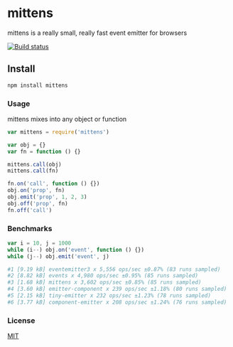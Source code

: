 # mittens

mittens is a really small, really fast event emitter for browsers

[![Build status](https://travis-ci.org/michaelrhodes/mittens.svg?branch=master)](https://travis-ci.org/michaelrhodes/mittens)

## Install

```sh
npm install mittens
```

### Usage

mittens mixes into any object or function

```js
var mittens = require('mittens')

var obj = {}
var fn = function () {}

mittens.call(obj)
mittens.call(fn)

fn.on('call', function () {})
obj.on('prop', fn)
obj.emit('prop', 1, 2, 3)
obj.off('prop', fn)
fn.off('call')
```

### Benchmarks

```js
var i = 10, j = 1000
while (i--) obj.on('event', function () {})
while (j--) obj.emit('event', j)
```

```sh
#1 [9.19 kB] eventemitter3 x 5,556 ops/sec ±0.87% (83 runs sampled)
#2 [8.82 kB] events x 4,980 ops/sec ±0.95% (85 runs sampled)
#3 [1.68 kB] mittens x 3,602 ops/sec ±0.85% (85 runs sampled)
#4 [3.60 kB] emitter-component x 239 ops/sec ±1.18% (80 runs sampled)
#5 [2.15 kB] tiny-emitter x 232 ops/sec ±1.23% (78 runs sampled)
#6 [3.77 kB] component-emitter x 208 ops/sec ±1.24% (76 runs sampled)
```

### License
[MIT](http://opensource.org/licenses/MIT)
